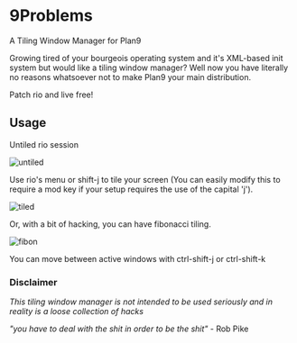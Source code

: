 9Problems
=========

A Tiling Window Manager for Plan9

Growing tired of your bourgeois operating system and it's XML-based init system but would like a tiling window manager? Well now you have literally no reasons whatsoever not to make Plan9 your main distribution. 

Patch rio and live free!

## Usage 

Untiled rio session

![untiled](http://i.imgur.com/Kcyoi.png)

Use rio's menu or shift-j to tile your screen (You can easily modify this to require a mod key if your setup requires the use of the capital 'j'). 

![tiled](http://i.imgur.com/x2AaO.png)

Or, with a bit of hacking, you can have fibonacci tiling.

![fibon](http://i.imgur.com/SvkQo.png)

You can move between active windows with ctrl-shift-j or ctrl-shift-k

### Disclaimer 

_This tiling window manager is not intended to be used seriously and in reality is a loose collection of hacks_ 



_"you have to deal with the shit in order to be the shit"_ - Rob Pike
